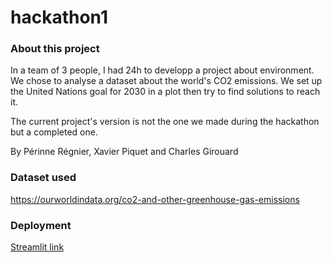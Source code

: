 # hackathon1

### About this project

In a team of 3 people, I had 24h to developp a project about environment.
We chose to analyse a dataset about the world's CO2 emissions.
We set up the United Nations goal for 2030 in a plot then try to find solutions to reach it.

The current project's version is not the one we made during the hackathon but a completed one.

By Périnne Régnier, Xavier Piquet and Charles Girouard

### Dataset used

https://ourworldindata.org/co2-and-other-greenhouse-gas-emissions

### Deployment

[Streamlit link](https://share.streamlit.io/saladegirouard/hackhaton1/main/Hackathon1.py)

